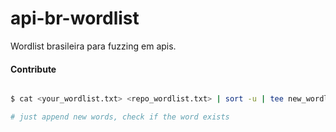 # api-br-wordlist

Wordlist brasileira para fuzzing em apis.


#### Contribute

```bash

$ cat <your_wordlist.txt> <repo_wordlist.txt> | sort -u | tee new_wordlist.txt

# just append new words, check if the word exists

```
